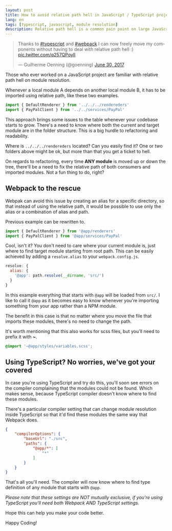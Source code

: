 ```yaml
---
layout: post
title: How to avoid relative path hell in JavaScript / TypeScript projects
lang: en
tags: [typescript, javascript, module resolution]
description: Relative path hell is a common pain point on large JavaScript/TypeScript projects. Learn how Webpack can help you avoid this problem.
---
```


<blockquote class="twitter-tweet" data-lang="en"><p lang="en" dir="ltr">Thanks to <a href="https://twitter.com/hashtag/typescript?src=hash">#typescript</a> and <a href="https://twitter.com/hashtag/webpack?src=hash">#webpack</a> I can now freely move my components without having to deal with relative path hell :) <a href="https://t.co/q257QPoylI">pic.twitter.com/q257QPoylI</a></p>&mdash; Guilherme Oenning (@goenning) <a href="https://twitter.com/goenning/status/880884293500850176">June 30, 2017</a></blockquote>
<script async src="//platform.twitter.com/widgets.js" charset="utf-8"></script>

Those who ever worked on a JavaScript project are familiar with relative path hell on module resolution. 

Whenever a local module A depends on another local module B, it has to be imported using relative path, like these two examples.

```typescript
import { DefaultRenderer } from '../../../rendereders'
import { PayPalClient } from '../../services/PayPal'
```

This approach brings some issues to the table whenever your codebase starts to grow. There's a need to know where both the current and target module are in the folder structure. This is a big hurdle to refactoring and readability. 

Where is `../../../rendereders` located? Can you easily find it? One or two folders above might be ok, but more than that you get a ticket to hell.

On regards to refactoring, every time **ANY module** is moved up or down the tree, there'll be a need to fix the relative path of both consumers and imported modules. Not a fun thing to do, right?

## Webpack to the rescue

Webpak can avoid this issue by creating an alias for a specific directory, so that instead of using the relative path, it would be possible to use only the alias or a combination of alias and path.

Previous example can be rewritten to.

```typescript
import { DefaultRenderer } from '@app/renderers'
import { PayPalClient } from '@app/services/PayPal'
```

Cool, isn't it? You don't need to care where your current module is, just where to find target module starting from root path. This can be easily achieved by adding a `resolve.alias` to your `webpack.config.js`.

```javascript
resolve: {
  alias: {
    '@app': path.resolve(__dirname, 'src/')
  }
}
```

In this example everything that starts with `@app` will be loaded from `src/`. I like to call it `@app` as it becomes easy to know whenever you're importing something from your app rather than a NPM module.

The benefit in this case is that no matter where you move the file that imports these modules, there's no need to change the path.

It's worth mentioning that this also works for scss files, but you'll need to prefix it with **~**.

```scss
@import '~@app/styles/variables.scss';
```

## Using TypeScript? No worries, we've got your covered

In case you're using TypeScript and try do this, you'll soon see errors on the compiler complaining that the modules could not be found. Which makes sense, because TypeScript compiler doesn't know where to find these modules. 

There's a particular compiler setting that can change module resolution inside TypeScript so that it'd find these modules the same way that Webpack does.

```json
{
    "compilerOptions": {
        "baseUrl": "./src",
        "paths": {
            "@app/*": [
                "*"
            ]
        }
    }
}
```

That's all you'll need. The compiler will now know where to find type definition of any module that starts with `@app`.

*Please note that these settings are NOT mutually exclusive, if you're using TypeScript you'll need both Webpack AND TypeScript settings.*

Hope this can help you make your code better.

Happy Coding!